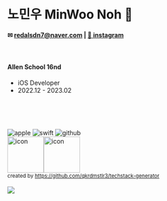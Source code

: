 # 노민우 MinWoo Noh 

#### ✉︎ redalsdn7@naver.com | [🫧 instagram](https://www.instagram.com/minu._.09/)
<!-- [🫧 velog](https://velog.io/@mincodin)   -->
<!--| [🫧 PORTFOLIO](https://dev-moon.notion.site/) -->
</br>
 
#### Allen School 16nd
- iOS Developer
- 2022.12 - 2023.02


<!--###  👋 -->

<!-- <h3> 🪄 skills 🪄 </h3>

<img src="https://img.shields.io/badge/Android-3DDC84?style=flat-square&logo=Android&logoColor=white"/> <img src="https://img.shields.io/badge/java-007396?style=flat-square&logo=java&logoColor=white"/>
 -->


<!-- [![Tech Blog](https://velog-readme-stats.vercel.app/api/badge?name=eungyeole)](https://velog.io/@mincodin)  -->
<!-- 
![header](https://capsule-render.vercel.app/api?type=waving&color=gradient&height=300&section=header&text=Hi%20!%20I%20am%20Minwoo%20Noh%20:\)%20&fontSize=70)
</br> -->

<!-- 랭크, 스킬 -->
<!-- | <a href="https://bangbangu4.github.io" target='_blank'><img align="center" src="https://github-readme-stats.vercel.app/api?username=MinWoo-Noh&show_icons=true&include_all_commits=true&theme=buefy&hide_border=true" alt="Anurag's github stats" /></a> | <a href="https://MinWoo-Noh.github.io" target="_blank"><img align="center" src="https://github-readme-stats.vercel.app/api/top-langs/?username=MinWoo-Noh&layout=compact&theme=buefy&hide_border=true" /></a> |
| ------------- | ------------- | -->
 
 
</br></br></br>
<!-- ios, seift, github -->
<div>
  <img alt="apple" src ="https://img.shields.io/badge/iOS-FFFFFF?&style=for-the-badge&logo=Apple&logoColor=black"/>  
 <img alt="swift" src ="https://img.shields.io/badge/swift-F05138.svg?&style=for-the-badge&logo=Swift&logoColor=white"/> 
 <img alt="github" src ="https://img.shields.io/badge/github-000000.svg?&style=for-the-badge&logo=Github&logoColor=white"/>
 
 
 <br/>
<!-- 큰 아이콘  -->
  <div style="display: flex; align-items: flex-start;">
  <img src="https://techstack-generator.vercel.app/swift-icon.svg" alt="icon" width="82" height="82" />
  <img src="https://techstack-generator.vercel.app/github-icon.svg" alt="icon" width="82" height="82" />
 </div>
 <sub>created by <a href="https://github.com/qkrdmstlr3/techstack-generator" target="_blank">https://github.com/qkrdmstlr3/techstack-generator</a></sub>
</div>

<!-- 아이콘 git -->
<br/>
<a href="https://hits.seeyoufarm.com">
<img src="https://hits.seeyoufarm.com/api/count/incr/badge.svg?url=https%3A%2F%2Fgithub.com%2Fday2on&count_bg=%23B0B0B0&title_bg=%23555555&icon=github.svg&icon_color=%23FFFFFF&title=welcome:)&edge_flat=true"/>
</a>


<!-- 깃 커밋 빈도  -->
<!-- ![](https://github-profile-summary-cards.vercel.app/api/cards/profile-details?username=MinWoo-Noh&theme=vue) -->

<!-- SNS 링크 --> 
<!-- <h3>✔️ Blog & SNS </h3>
  <p>
 <a href="https://velog.io/@mincodin/">
          <img src="https://img.shields.io/badge/Tech%20Blog-11B48A?style=flat-the-badge&logo=Vimeo&logoColor=white&link=https://https://velog.io/@mincodin/"/>
       </a>&nbsp
      <a href="https://www.instagram.com/minu._.09/">
         <img src="https://img.shields.io/badge/Instagram-E4405F?style=flat-the-badge&logo=Instagram&logoColor=white&link=https://www.instagram.com/minu._.09/"/>

       <a href="https://www.linkedin.com/in/h43ro/">
         <img src="https://img.shields.io/badge/LinkedIn-0A66C2?style=flat-square&logo=LinkedIn&logoColor=white&link=https://www.linkedin.com/in/h43ro/"/>
       </a>
 </p> -->

<!-- <h3>✔️ 스터디</h3> -->
<ul>
<!-- <li>📚 <b> Swift5 </b> 2022. 11 ~ 2023. 02 ing </li> -->
 <!-- <li>📚 <b>Android with kotlin Project </b> 2022. 06.29 ~ ing(목표 : 7월 3일) </li>? -->
<!--   <li>🎯 <b>Kotlin 스터디</b> 2022. 04.10 ~ ing </li> -->
<!--   <li>📘 <b>알고리즘 이론&실습 </b> 2022. 05.28 ~ stop </li> -->
<!--   <li>📝 <b>CS</b> 2022. 05.30 ~ ing </li> -->
 <!--   <li>🌐 <b>Java 나 홀로스터디</b> 2022. 02 ~ ing </li> -->
 <!--   <li>💯 <b>백준만점 스터디</b> 2022. 02 ~ ing</li> -->
<!--   <li>📝 <b>Android kotlin 스터디</b> 2022. 03 ~ ing </li> -->
<!-- 📒 📕 📗 📘 📙 📚 📖  🏆 -->
</ul>

<!-- ![](https://github-profile-summary-cards.vercel.app/api/cards/repos-per-language?username=MinWoo-Noh&theme=default) ![](https://github-profile-summary-cards.vercel.app/api/cards/most-commit-language?username=MinWoo-Noh&theme=default) ![](https://github-profile-summary-cards.vercel.app/api/cards/stats?username=MinWoo-Noh&theme=default) ![](https://github-profile-summary-cards.vercel.app/api/cards/productive-time?username=MinWoo-Noh&theme=vue) -->

<!-- ![Anurag's GitHub stats](https://github-readme-stats.vercel.app/api?username=MinWoo-Noh&show_icons=true&theme=radical) -->
<!--
**MinWoo-Noh/MinWoo-Noh** is a ✨ _special_ ✨ repository because its `README.md` (this file) appears on your GitHub profile.

Here are some ideas to get you started:

- 🔭 I’m currently working on ...
- 🌱 I’m currently learning ...
- 👯 I’m looking to collaborate on ...
- 🤔 I’m looking for help with ...
- 💬 Ask me about ...
- 📫 How to reach me: ...
- 😄 Pronouns: ...
- ⚡ Fun fact: ...
-->

<!-- 스킬 아이콘  -->
<!-- <p align="right">
   <img src="https://img.shields.io/badge/Kotlin-A97BFF?style=flat-the-badge&logo=Kotlin&logoColor=white" style="height : auto; margin-left : 10px; margin-right : 10px;"/></a>
   <img src="https://img.shields.io/badge/Java-b07219?style=flat-the-badge&logo=Java&logoColor=white" style="height : auto; margin-left : 10px; margin-right : 10px;"/></a>
   <img src="https://img.shields.io/badge/Android Studio-3DDC84?style=flat-the-badge&logo=Android-Studio&logoColor=white" style="height : auto; margin-left : 10px; margin-right : 10px;"/>
   </br>
   <img src="https://img.shields.io/badge/Swift-D22128?style=flat-the-badge&logo=Swift&logoColor=white" style="height : auto; margin-left : 10px; margin-right : 10px;"/>
<img src="https://img.shields.io/badge/Xcode-FF9900?style=flat-the-badge&logo=Xcode&logoColor=white" style="height : auto; margin-left : 10px; margin-right : 10px;"/>
<img src="https://img.shields.io/badge/SwiftUI-FF9900?style=flat-the-badge&logo=SwiftUI&logoColor=white" style="height : auto; margin-left : 10px; margin-right : 10px;"/>
   </p> -->
<!-- 스킨아이콘  -->
 
<!--  

<p align="right">
   <img src="https://img.shields.io/badge/Kotlin-A97BFF?style=flat-square&logo=Kotlin&logoColor=white"/></a>&nbsp 
  <img src="https://img.shields.io/badge/Java-b07219?style=flat-square&logo=Java&logoColor=white"/></a>&nbsp 
  <img src="https://img.shields.io/badge/Python-3572A5?style=flat-square&logo=Python&logoColor=white"/></a>&nbsp 
  <img src="https://img.shields.io/badge/C++-f34b7d?style=flat-square&logo=C%2B%2B&logoColor=white"/></a>&nbsp
 <img src="https://img.shields.io/badge/Swift-ffac45?style=flat-square&logo=Swift&logoColor=white"/>
  <img src="https://img.shields.io/badge/Android Studio-3DDC84?style=flat-square&logo=Android-Studio&logoColor=white"/>
  <img src="https://img.shields.io/badge/Xcode-1575F9?style=flat-square&logo=Xcode&logoColor=white"/>
</p>
-->
